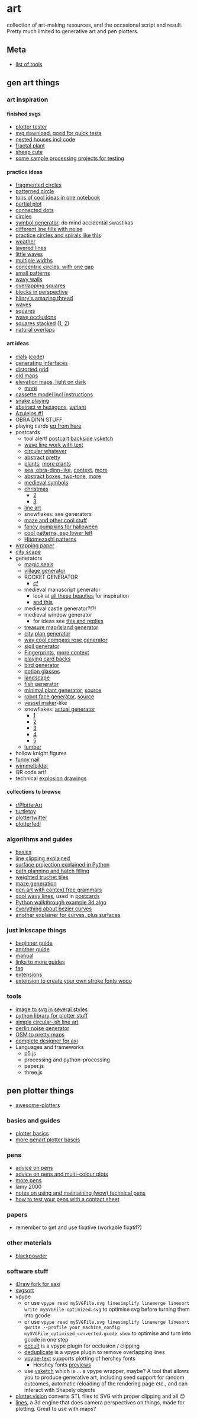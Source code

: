 # art

collection of art-making resources, and the occasional script and result. Pretty much limited to generative art and
pen plotters.

## Meta

- [list of tools](https://drawingbots.net/knowledge/tools)


## gen art things

### art inspiration

#### finished svgs

- [plotter tester](https://revdancatt.com/penplotter/)
- [svg download, good for quick tests](https://plotterfiles.com/files)
- [nested houses incl code](https://turtletoy.net/turtle/789cce3829)
- [fractal plant](https://turtletoy.net/turtle/b750bb0220)
- [sheep cute](https://turtletoy.net/turtle/dd73eeec09)
- [some sample processing projects for testing](https://github.com/summasmiff/processing_experiments)

#### practice ideas

- [fragmented circles](https://i.redd.it/f4w85kl393t61.jpg)
- [patterned circle](https://i.redd.it/orsa4qn0av471.jpg)
- [tons of cool ideas in one notebook](https://www.reddit.com/r/PlotterArt/comments/kyrv4j/for_a_while_now_ive_been_keeping_a_plot_drafts/)
- [partial plot](https://i.redd.it/up1hnd1zge251.jpg)
- [connected dots](https://www.instagram.com/p/B3a13Z8lG2y/)
- [circles](https://www.instagram.com/p/BqvJUzIFD13/)
- [symbol generator](https://i.redd.it/p279q197knh41.png), do mind accidental swastikas
- [different line fills with noise](https://twitter.com/rolandojones/status/1456791656762515456)
- [practice circles and spirals like this](https://twitter.com/floris_de_jonge/status/1456944072254533637/photo/1)
- [weather](https://twitter.com/tasty_plots/status/1457762631255789576)
- [layered lines](https://twitter.com/jeremy_profit/status/1457802732895563779/photo/2)
- [little waves](https://twitter.com/dirtalleydesign/status/1457823335618801664)
- [multiple widths](https://twitter.com/floris_de_jonge/status/1458126682557194252)
- [concentric circles, with one gap](https://twitter.com/twilliability/status/1458707958636986369?)
- [small patterns](https://twitter.com/difriebi/status/1458800283031683072)
- [wavy walls](https://twitter.com/wawaa_studio/status/1459321035753496584?t=rrV-MmT0S18aIKEVT7MGDw)
- [overlapping squares](https://twitter.com/floris_de_jonge/status/1462415453326872582)
- [blocks in perspective](https://twitter.com/studiostrauss/status/1463028869284306944)
- [blinry's amazing thread](https://twitter.com/blinry/status/1467112486952443907)
- [waves](https://twitter.com/analogshapes/status/1474124589483581445)
- [squares](https://twitter.com/jakub_antolak/status/1473595101574316035)
- [wave occlusions](https://twitter.com/hungtruong/status/1475625493248417798)
- [squares stacked](https://twitter.com/neurofuzzy/status/1475620506166448128)
  ([1](https://twitter.com/neurofuzzy/status/1474527361890603009), [2](https://twitter.com/neurofuzzy/status/1474572802678145024))
- [natural overlaps](https://twitter.com/PhotoPuck/status/1474747225603547143)

#### art ideas

- [dials](https://i.redd.it/zdzrs9fxc0u51.jpg) ([code](https://github.com/georgedoescode/sketchbook/tree/master/06.19/dialsongrid))
- [generating interfaces](https://interactionmagic.com/UX-LEGO-Interfaces)
- [distorted grid](https://i.redd.it/90t7eilcacr61.jpg)
- [old maps](https://maps.arcanum.com/en/map/europe-19century-secondsurvey/?layers=158%2C164&bbox=1034140.7310479044%2C7345015.899716443%2C1049389.918190797%2C7351885.677633573)
- [elevation maps, light on dark](https://www.reddit.com/r/PlotterArt/comments/prqcr0/ireland_plotted_in_silver_ink_on_gfsmith_emerald/)
  - [more](https://www.reddit.com/r/PlotterArt/comments/p79v50/lineridge_map_of_scotland_in_silver_ink/)
- [cassette model incl instructions](https://www.reddit.com/r/PlotterArt/comments/meb38p/not_quite_art_posting_anyway_cassette_modelled_in/)
- [snake playing](https://www.reddit.com/r/PlotterArt/comments/mk18km/plotter_playing_snake_against_itself/)
- [abstract w hexagons](https://i.redd.it/27x2zdp2fgt71.jpg), [variant](https://www.instagram.com/p/CVA2Y8sFt8b/)
- [Azulejos #1](https://i.imgur.com/8UVXKzf.jpg)
- OBRA DINN STUFF
- playing cards [eg
  from here](https://www.buntpapierwelt.de/media/catalog/product/cache/1/small_image/300x/9df78eab33525d08d6e5fb8d27136e95/u/r/ursus_blanko-spielkarten-36-karten_17020000.jpg)
- postcards
  - tool alert! [postcart backside vsketch](https://github.com/abey79/sketches/blob/master/README.md#postcard)
  - [wave line work with text](https://www.reddit.com/r/PlotterArt/comments/kv2vzl/ive_plotted_some_2021_postcards_for_my_family/)
  - [circular whatever](https://twitter.com/jasonw22/status/1368257676816179201)
  - [abstract pretty](https://twitter.com/Mlissa_H/status/843930645835538433)
  - [plants](https://twitter.com/sheffer_stroke/status/1338981825373478917), [more plants](https://twitter.com/stombeur/status/1367524892388847621)
  - [sea, obra-dinn-like](https://twitter.com/pentronik/status/1441894831589003267),
    [context](https://www.pentronik.net/sines9b), [more](https://twitter.com/floris_de_jonge/status/1441063340864835586)
  - [abstract boxes, two-tone](https://twitter.com/dvsch/status/1257482843091058688), [more](https://twitter.com/Recta_Pete/status/1254877988749029378)
  - [medieval symbols](https://blog.duncangeere.com/cistercian-plotter-postcards/)
  - [christmas](https://twitter.com/YahmezBot/status/1340376246774091777)
    - [2](https://twitter.com/timohausmann/status/1472623244117258247)
    - [3](https://twitter.com/py5coding/status/1474000297504690184)
  - [line art](https://twitter.com/johnbalestrieri/status/1337092412251004930)
  - snowflakes: see generators
  - [maze and other cool stuff](https://penplotterartwork.com/blog/2021/11/04/small-pen-plot-art-postcard-art-for-plot-party/)
  - [fancy pumpkins for halloween](https://twitter.com/ruuddotorg/status/1454231014415364102)
  - [cool patterns, esp lower left](https://twitter.com/pentronik/status/1458934792506863642?)
  - [Hitomezashi patterns](https://twitter.com/ruuddotorg/status/1458837233268445187)
- [wrapping paper](https://i.redd.it/k9hs40900g661.jpg)
- [city scape](https://www.instagram.com/p/CSw-bRjnris/)
- generators
  - [magic seals](https://www.reddit.com/r/proceduralgeneration/comments/i17hn6/drawing_randomly_generated_magic_seals/)
  - [village generator](https://watabou.itch.io/village-generator)
  - ROCKET GENERATOR
    - [cf](https://www.reddit.com/r/PlotterArt/comments/qualyq/random_rockets/)
  - medieval manuscript generator
    - look at [all these beauties](https://www.bavarikon.de/object/bav:BSB-CMS-0000000000006546) for inspiration
    - [and this](https://digital.bodleian.ox.ac.uk/objects/40001eaf-217b-4602-88f9-0445161f7f7e/surfaces/287feace-8ea0-4d91-9269-ef29985ee9c7/)
  - medieval castle generator?!?!
  - medieval window generator
    - for ideas see [this and replies](https://twitter.com/Calthalas/status/1452369911460900864)
  - [treasure map/island generator](https://watabou.itch.io/perilous-shores)
  - [city plan generator](https://probabletrain.itch.io/city-generator)
  - [way cool compass rose generator](https://watabou.itch.io/compass-rose-generator)
  - [sigil generator](https://watabou.itch.io/sigil-generator)
  - [Fingerprints](https://turtletoy.net/turtle/70e2e00c6f), [more context](https://www.reddit.com/r/proceduralgeneration/comments/mqzkha/procedural_fingerprints/gukhznm/)
  - [playing card backs](https://www.reddit.com/gallery/jb2556)
  - [bird generator](https://twitter.com/pybirdbot)
  - [potion glasses](https://editor.p5js.org/arigen/sketches/0eV2Bbk5h)
  - [landscape](https://github.com/LingDong-/shan-shui-inf)
  - [fish generator](https://github.com/LingDong-/fishdraw)
  - [minimal plant generator](https://robotmolecule.com/gallery-fated-departure.html), [source](https://github.com/anaulin/generative-art/tree/main/reeds)
  - [robot face generator](https://robotmolecule.com/gallery-self-portrait.html), [source](https://github.com/anaulin/generative-art/blob/main/robots/robots.py)
  - [vessel maker](https://picrew.me/image_maker/143336)-like
  - snowflakes: [actual generator](https://revdancatt.com/penplotter/036-Snowflakes)
    - [1](https://twitter.com/YahmezBot/status/1338672295854944256)
    - [2](https://twitter.com/pentronik/status/1335778478587695104)
    - [3](https://twitter.com/paulgb/status/1336437876058427393)
    - [4](https://twitter.com/christiank79/status/1339300913790529543)
    - [5](https://twitter.com/bockph/status/1339331834476449792)
  - [lumber](https://estebanhufstedler.com/2018/10/20/generative-lumber/)
- hollow knight figures
- [funny nail](https://i.redd.it/3tedkf8ejmf51.jpg)
- [wimmelbilder](https://i.redd.it/hrdow5f5z1881.jpg)
- QR code art!
- technical [explosion drawings](https://twitter.com/paulrickards/status/1475531507703943172)


#### collections to browse

- [r/PlotterArt](https://reddit.com/r/PlotterArt/top)
- [turtletoy](https://turtletoy.net/turtle/browse/newest/)
- [plottertwitter](https://twitter.com/hashtag/plottertwitter?f=live)
- [plotterfedi](https://chaos.social/web/timelines/tag/plottertwitter)

### algorithms and guides

- [basics](https://inconvergent.net/generative/)
- [line clipping explained](https://sighack.com/post/cohen-sutherland-line-clipping-algorithm)
- [surface projection explained in Python](https://nb.paulbutler.org/surface-projection/)
- [path planning and hatch filling](https://engineerdog.com/2021/08/18/optimal-path-planning-and-hatch-filling-for-pen-plotters/)
- [weighted truchet tiles](https://www.marginallyclever.com/2020/06/masked-and-weighted-truchet-tiles-in-processing/)
- [maze generation](https://www.marginallyclever.com/2015/12/how-to-generate-a-maze/)
- [gen art with context free grammars](https://www.leonrische.me/pages/generative_art_with_cfgs.html)
- [cool wavy lines](https://codepen.io/Mamboleoo/pen/bGwKqjo), used in [postcards](https://www.reddit.com/r/PlotterArt/comments/kv2vzl/ive_plotted_some_2021_postcards_for_my_family/)
- [Python walkthrough example 3d algo](https://www.generativehut.com/post/generative-art-python-tutorial-for-penplotter)
- [everything about bezier curves](https://pomax.github.io/bezierinfo/)
- [another explainer for curves, plus surfaces](https://ciechanow.ski/curves-and-surfaces/)

### just inkscape things

- [beginner guide](https://inkscape-manuals.readthedocs.io/en/latest/)
- [another guide](http://tavmjong.free.fr/INKSCAPE/MANUAL/html/index.html)
- [manual](http://archive.flossmanuals.net/inkscape/index.html#)
- [links to more guides](https://inkscape.org/learn/)
- [faq](https://inkscape.org/da/learn/faq/)
- [extensions](https://inkscape.org/gallery/%3Dextension/)
- [extension to create your own stroke fonts wooo](https://github.com/Shriinivas/inkscapestrokefont)

### tools

- [image to svg in several styles](https://mitxela.com/plotterfun/)
- [python library for plotter stuff](https://github.com/abey79/vsketch)
- [simple circular-ish line art](https://github.com/msurguy/rad-lines)
- [perlin noise generator](https://github.com/caseman/noise)
- [OSM to pretty maps](https://github.com/marceloprates/prettymaps)
- [complete designer for axi](https://github.com/lilkraftwerk/lineboi3000)
- Languages and frameworks
  - p5.js
  - processing and python-processing
  - paper.js
  - three.js

## pen plotter things

- [awesome-plotters](https://github.com/beardicus/awesome-plotters)

### basics and guides

- [plotter basics](https://medium.com/@fogleman/pen-plotter-programming-the-basics-ec0407ab5929)
- [more genart plotter bascis](https://mattdesl.svbtle.com/pen-plotter-1)

### pens

- [advice on pens](https://www.dirtalleydesign.com/blogs/news/how-to-draw-prints-with-an-axidraw-pen-plotter)
- [advice on pens and multi-colour plots](https://www.dirtalleydesign.com/blogs/news/favorite-pens-for-axidraw-plus-registering-multiple-layers-a-how-to)
- [more pens](https://www.generativehut.com/post/best-pens-for-plotting)
- lamy 2000
- [notes on using and maintaining (wow) technical pens](https://www.reddit.com/r/PlotterArt/comments/nqrt0f/starting_to_work_with_technical_pens_any_of_you/h0cddbe/)
- [how to test your pens with a contact sheet](https://www.generativehut.com/post/contact-sheet-for-your-plotter-s-tools)

### papers

- remember to get and use fixative (workable fixatif?)

### other materials

- [blackpowder](https://www.reddit.com/r/PlotterArt/comments/quuac2/plotting_with_diy_blackpowder/)

### software stuff

- [iDraw fork for saxi](https://github.com/EmmaSimon/saxi/tree/polarity_checks)
- [svgsort](https://github.com/inconvergent/svgsort)
- vpype
  - or use `vpype read mySVGFile.svg linesimplify linemerge linesort write mySVGFile-optimized.svg` to optimise svg before
    turning them into gcode
  - or use `vpype read mySVGFile.svg linesimplify linemerge linesort gwrite --profile your_machine_config  mySVGFile_optimised_converted.gcode show`
    to optimise and turn into gcode in one step
  - [occult](https://github.com/LoicGoulefert/occult) is a vpype plugin for occlusion / clipping
  - [deduplicate](https://github.com/LoicGoulefert/deduplicate) is a vpype plugin to remove overlapping lines
  - [vpype-text](https://github.com/abey79/vpype-text) supports plotting of hershey fonts
    - Hershey fonts [previews](http://sol.gfxile.net/hershey/fontprev.html)
  - use [vsketch](https://vsketch.readthedocs.io/en/latest/) which is … a vpype wrapper, maybe? A tool that allows you
    to produce generative art, including seed support for random outcomes, automatic reloading of the rendering page
    etc., and can interact with Shapely objects
- [plotter.vision](https://plotter.vision/) converts STL files to SVG with proper clipping and all 😍
- [lines](https://github.com/abey79/lines), a 3d engine that does camera perspectives on things, made for plotting.
  Great to use with maps?

